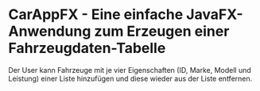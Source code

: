 # CarAppFX - Eine einfache JavaFX-Anwendung zum Erzeugen einer Fahrzeugdaten-Tabelle

<p>Der User kann Fahrzeuge mit je vier Eigenschaften (ID, Marke, Modell und Leistung)
einer Liste hinzufügen und diese wieder aus der Liste entfernen.</p>
